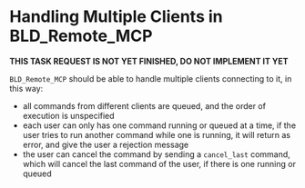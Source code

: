 # Handling Multiple Clients in BLD_Remote_MCP

**THIS TASK REQUEST IS NOT YET FINISHED, DO NOT IMPLEMENT IT YET**

`BLD_Remote_MCP` should be able to handle multiple clients connecting to it, in this way:
- all commands from different clients are queued, and the order of execution is unspecified
- each user can only has one command running or queued at a time, if the user tries to run another command while one is running, it will return as error, and give the user a rejection message
- the user can cancel the command by sending a `cancel_last` command, which will cancel the last command of the user, if there is one running or queued